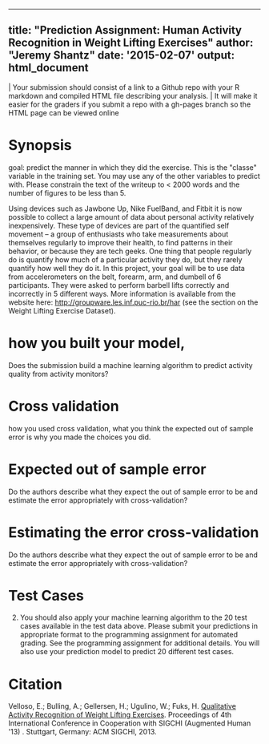 

---
title: "Prediction Assignment: Human Activity Recognition in Weight Lifting Exercises"
author: "Jeremy Shantz"
date: '2015-02-07'
output: html_document
---

 | Your submission should consist of a link to a Github repo with your R markdown and compiled HTML file describing your analysis. 
 | It will make it easier for the graders if you submit a repo with a gh-pages branch so the HTML page can be viewed online 
 
# Synopsis
goal: predict the manner in which they did the exercise. 
This is the "classe" variable in the training set. You may use any of the other variables to predict with. 
Please constrain the text of the writeup to < 2000 words and the number of figures to be less than 5.

Using devices such as Jawbone Up, Nike FuelBand, and Fitbit it is now possible to collect a large amount of data about personal activity relatively inexpensively. These type of devices are part of the quantified self movement – a group of enthusiasts who take measurements about themselves regularly to improve their health, to find patterns in their behavior, or because they are tech geeks. One thing that people regularly do is quantify how much of a particular activity they do, but they rarely quantify how well they do it. In this project, your goal will be to use data from accelerometers on the belt, forearm, arm, and dumbell of 6 participants. They were asked to perform barbell lifts correctly and incorrectly in 5 different ways. More information is available from the website here: http://groupware.les.inf.puc-rio.br/har (see the section on the Weight Lifting Exercise Dataset). 


# how you built your model, 
Does the submission build a machine learning algorithm to predict activity quality from activity monitors?

# Cross validation 
how you used cross validation, 
what you think the expected out of sample error is
why you made the choices you did. 
 

# Expected out of sample error
Do the authors describe what they expect the out of sample error to be and estimate the error appropriately with cross-validation?

# Estimating the error cross-validation
Do the authors describe what they expect the out of sample error to be and estimate the error appropriately with cross-validation?

# Test Cases 
2. You should also apply your machine learning algorithm to the 20 test cases available in the test data above. Please submit your predictions in appropriate format to the programming assignment for automated grading. See the programming assignment for additional details. 
You will also use your prediction model to predict 20 different test cases. 

# Citation

Velloso, E.; Bulling, A.; Gellersen, H.; Ugulino, W.; Fuks, H. [Qualitative Activity Recognition of Weight Lifting Exercises](http://groupware.les.inf.puc-rio.br/work.jsf?p1=11201). Proceedings of 4th International Conference in Cooperation with SIGCHI (Augmented Human '13) . Stuttgart, Germany: ACM SIGCHI, 2013. 

